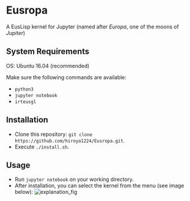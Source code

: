 # Eusropa
A EusLisp kernel for Jupyter (named after *Europa*, one of the moons of *Jupiter*)

## System Requirements

OS: Ubuntu 16.04 (recommended)

Make sure the following commands are available:

- `python3`
- `jupyter notebook`
- `irteusgl`

## Installation

- Clone this repository:
`git clone https://github.com/hiroya1224/Eusropa.git`.
- Execute `./install.sh`.

## Usage

- Run `jupyter notebook` on your working directory.
- After installation, you can select the kernel from the menu (see image below):
![explanation_fig](https://user-images.githubusercontent.com/49953704/66371085-3c496d00-e9dd-11e9-9b26-60ea799294e6.png)
